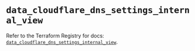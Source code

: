 # `data_cloudflare_dns_settings_internal_view`

Refer to the Terraform Registry for docs: [`data_cloudflare_dns_settings_internal_view`](https://registry.terraform.io/providers/cloudflare/cloudflare/5.1.0/docs/data-sources/dns_settings_internal_view).
